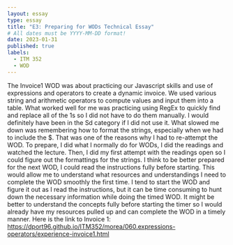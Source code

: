 ```yaml
---
layout: essay
type: essay
title: "E3: Preparing for WODs Technical Essay"
# All dates must be YYYY-MM-DD format!
date: 2023-01-31
published: true
labels:
  - ITM 352
  - WOD
---
```


The Invoice1 WOD was about practicing our Javascript skills and use of expressions and operators to create a dynamic invoice. We used various string and arithmetic operators to compute values and input them into a table. What worked well for me was practicing using RegEx to quickly find and replace all of the 1s so I did not have to do them manually. I would definitely have been in the Sd category if I did not use it. What slowed me down was remembering how to format the strings, especially when we had to include the $. That was one of the reasons why I had to re-attempt the WOD. To prepare, I did what I normally do for WODs, I did the readings and watched the lecture. Then, I did my first attempt with the readings open so I could figure out the formattings for the strings. I think to be better prepared for the next WOD, I could read the instructions fully before starting. This would allow me to understand what resources and understandings I need to complete the WOD smoothly the first time. I tend to start the WOD and figure it out as I read the instructions, but it can be time consuming to hunt down the necessary information while doing the timed WOD. It might be better to understand the concepts fully before starting the timer so I would already have my resources pulled up and can complete the WOD in a timely manner. 
Here is the link to Invoice 1: https://dport96.github.io/ITM352/morea/060.expressions-operators/experience-invoice1.html
